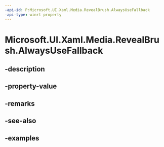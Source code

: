 ```yaml
---
-api-id: P:Microsoft.UI.Xaml.Media.RevealBrush.AlwaysUseFallback
-api-type: winrt property
---
```


<!-- Property syntax.
public bool AlwaysUseFallback { get;  set; }
-->

# Microsoft.UI.Xaml.Media.RevealBrush.AlwaysUseFallback

## -description

## -property-value

## -remarks

## -see-also

## -examples

